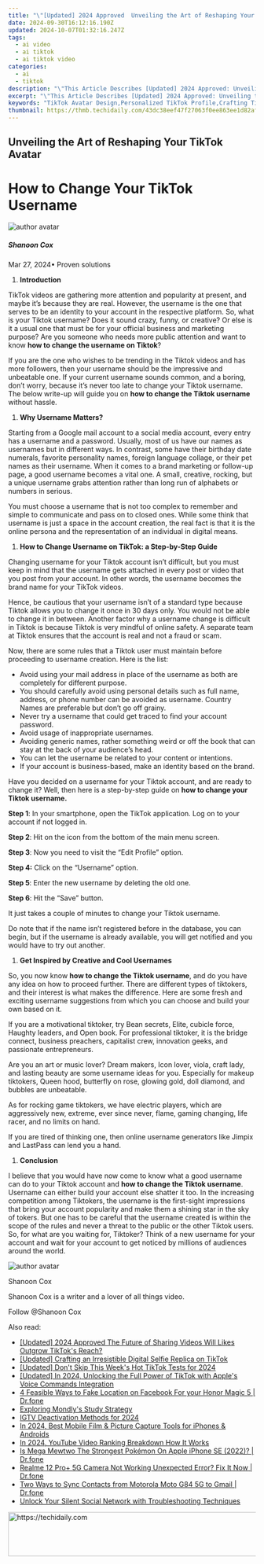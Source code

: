 ```yaml
---
title: "\"[Updated] 2024 Approved  Unveiling the Art of Reshaping Your TikTok Avatar\""
date: 2024-09-30T16:12:16.190Z
updated: 2024-10-07T01:32:16.247Z
tags:
  - ai video
  - ai tiktok
  - ai tiktok video
categories:
  - ai
  - tiktok
description: "\"This Article Describes [Updated] 2024 Approved: Unveiling the Art of Reshaping Your TikTok Avatar\""
excerpt: "\"This Article Describes [Updated] 2024 Approved: Unveiling the Art of Reshaping Your TikTok Avatar\""
keywords: "TikTok Avatar Design,Personalized TikTok Profile,Crafting TikTok Personas,Custom TikTok Image,TikTok Identity Creation,Shaping TikTok Likeness,Artistic TikTok Alter Ego"
thumbnail: https://thmb.techidaily.com/43dc38eef47f27063f0ee863ee1d82afec185562726cc3d8ded22c5ffb968132.jpg
---
```


## Unveiling the Art of Reshaping Your TikTok Avatar

# How to Change Your TikTok Username

![author avatar](https://images.wondershare.com/filmora/article-images/shannon-cox.jpg)

##### Shanoon Cox

 Mar 27, 2024• Proven solutions

1. **Introduction**

TikTok videos are gathering more attention and popularity at present, and maybe it’s because they are real. However, the username is the one that serves to be an identity to your account in the respective platform. So, what is your Tiktok username? Does it sound crazy, funny, or creative? Or else is it a usual one that must be for your official business and marketing purpose? Are you someone who needs more public attention and want to know **how to change the username on Tiktok**?

If you are the one who wishes to be trending in the Tiktok videos and has more followers, then your username should be the impressive and unbeatable one. If your current username sounds common, and a boring, don’t worry, because it’s never too late to change your Tiktok username. The below write-up will guide you on **how to change the Tiktok username** without hassle.

1. **Why Username Matters?**

Starting from a Google mail account to a social media account, every entry has a username and a password. Usually, most of us have our names as usernames but in different ways. In contrast, some have their birthday date numerals, favorite personality names, foreign language collage, or their pet names as their username. When it comes to a brand marketing or follow-up page, a good username becomes a vital one. A small, creative, rocking, but a unique username grabs attention rather than long run of alphabets or numbers in serious.

You must choose a username that is not too complex to remember and simple to communicate and pass on to closed ones. While some think that username is just a space in the account creation, the real fact is that it is the online persona and the representation of an individual in digital means.

1. **How to Change Username on TikTok: a Step-by-Step Guide**

Changing username for your Tiktok account isn’t difficult, but you must keep in mind that the username gets attached in every post or video that you post from your account. In other words, the username becomes the brand name for your TikTok videos.

Hence, be cautious that your username isn’t of a standard type because Tiktok allows you to change it once in 30 days only. You would not be able to change it in between. Another factor why a username change is difficult in Tiktok is because Tiktok is very mindful of online safety. A separate team at Tiktok ensures that the account is real and not a fraud or scam.

Now, there are some rules that a Tiktok user must maintain before proceeding to username creation. Here is the list:

* Avoid using your mail address in place of the username as both are completely for different purpose.
* You should carefully avoid using personal details such as full name, address, or phone number can be avoided as username. Country Names are preferable but don’t go off grainy.
* Never try a username that could get traced to find your account password.
* Avoid usage of inappropriate usernames.
* Avoiding generic names, rather something weird or off the book that can stay at the back of your audience’s head.
* You can let the username be related to your content or intentions.
* If your account is business-based, make an identity based on the brand.

Have you decided on a username for your Tiktok account, and are ready to change it? Well, then here is a step-by-step guide on **how to change your Tiktok username.**

**Step 1**: In your smartphone, open the TikTok application. Log on to your account if not logged in.

**Step 2**: Hit on the icon from the bottom of the main menu screen.

 **Step 3**: Now you need to visit the “Edit Profile” option.

 **Step 4:** Click on the “Username” option.

**Step 5**: Enter the new username by deleting the old one.

**Step 6**: Hit the “Save” button.

It just takes a couple of minutes to change your Tiktok username.

Do note that if the name isn’t registered before in the database, you can begin, but if the username is already available, you will get notified and you would have to try out another.

1. **Get Inspired by Creative and Cool Usernames**

So, you now know **how to change the Tiktok username**, and do you have any idea on how to proceed further. There are different types of tiktokers, and their interest is what makes the difference. Here are some fresh and exciting username suggestions from which you can choose and build your own based on it.

If you are a motivational tiktoker, try Bean secrets, Elite, cubicle force, Haughty leaders, and Open book. For professional tiktoker, it is the bridge connect, business preachers, capitalist crew, innovation geeks, and passionate entrepreneurs.

Are you an art or music lover? Dream makers, Icon lover, viola, craft lady, and lasting beauty are some username ideas for you. Especially for makeup tiktokers, Queen hood, butterfly on rose, glowing gold, doll diamond, and bubbles are unbeatable.

As for rocking game tiktokers, we have electric players, which are aggressively new, extreme, ever since never, flame, gaming changing, life racer, and no limits on hand.

If you are tired of thinking one, then online username generators like Jimpix and LastPass can lend you a hand.

1. **Conclusion**

I believe that you would have now come to know what a good username can do to your Tiktok account and **how to change the Tiktok username**. Username can either build your account else shatter it too. In the increasing competition among Tiktokers, the username is the first-sight impressions that bring your account popularity and make them a shining star in the sky of tokers. But one has to be careful that the username created is within the scope of the rules and never a threat to the public or the other Tiktok users. So, for what are you waiting for, Tiktoker? Think of a new username for your account and wait for your account to get noticed by millions of audiences around the world.

![author avatar](https://images.wondershare.com/filmora/article-images/shannon-cox.jpg)

Shanoon Cox

Shanoon Cox is a writer and a lover of all things video.

Follow @Shanoon Cox

<ins class="adsbygoogle"
      style="display:block"
      data-ad-client="ca-pub-7571918770474297"
      data-ad-slot="8358498916"
      data-ad-format="auto"
      data-full-width-responsive="true"></ins>

<span class="atpl-alsoreadstyle">Also read:</span>
<div><ul>
<li><a href="https://tiktok-video-recordings.techidaily.com/updated-2024-approved-the-future-of-sharing-videos-will-likes-outgrow-tiktoks-reach/"><u>[Updated] 2024 Approved The Future of Sharing Videos Will Likes Outgrow TikTok's Reach?</u></a></li>
<li><a href="https://tiktok-video-recordings.techidaily.com/updated-crafting-an-irresistible-digital-selfie-replica-on-tiktok/"><u>[Updated] Crafting an Irresistible Digital Selfie Replica on TikTok</u></a></li>
<li><a href="https://tiktok-video-recordings.techidaily.com/updated-dont-skip-this-weeks-hot-tiktok-tests-for-2024/"><u>[Updated] Don't Skip This Week's Hot TikTok Tests for 2024</u></a></li>
<li><a href="https://tiktok-video-recordings.techidaily.com/updated-in-2024-unlocking-the-full-power-of-tiktok-with-apples-voice-commands-integration/"><u>[Updated] In 2024, Unlocking the Full Power of TikTok with Apple's Voice Commands Integration</u></a></li>
<li><a href="https://location-social.techidaily.com/4-feasible-ways-to-fake-location-on-facebook-for-your-honor-magic-5-drfone-by-drfone-virtual-android/"><u>4 Feasible Ways to Fake Location on Facebook For your Honor Magic 5 | Dr.fone</u></a></li>
<li><a href="https://mondly-stories.techidaily.com/exploring-mondlys-study-strategy/"><u>Exploring Mondly's Study Strategy</u></a></li>
<li><a href="https://instagram-clips.techidaily.com/igtv-deactivation-methods-for-2024/"><u>IGTV Deactivation Methods for 2024</u></a></li>
<li><a href="https://youtube-tips.techidaily.com/24-best-mobile-film-and-picture-capture-tools-for-iphones-and-androids/"><u>In 2024, Best Mobile Film & Picture Capture Tools for iPhones & Androids</u></a></li>
<li><a href="https://youtube-tips.techidaily.com/24-youtube-video-ranking-breakdown-how-it-works/"><u>In 2024, YouTube Video Ranking Breakdown How It Works</u></a></li>
<li><a href="https://ios-pokemon-go.techidaily.com/is-mega-mewtwo-the-strongest-pokemon-on-apple-iphone-se-2022-drfone-by-drfone-virtual-ios/"><u>Is Mega Mewtwo The Strongest Pokémon On Apple iPhone SE (2022)? | Dr.fone</u></a></li>
<li><a href="https://fix-guide.techidaily.com/realme-12-proplus-5g-camera-not-working-unexpected-error-fix-it-now-drfone-by-drfone-fix-android-problems-fix-android-problems/"><u>Realme 12 Pro+ 5G Camera Not Working Unexpected Error? Fix It Now | Dr.fone</u></a></li>
<li><a href="https://android-transfer.techidaily.com/two-ways-to-sync-contacts-from-motorola-moto-g84-5g-to-gmail-drfone-by-drfone-transfer-from-android-transfer-from-android/"><u>Two Ways to Sync Contacts from Motorola Moto G84 5G to Gmail | Dr.fone</u></a></li>
<li><a href="https://facebook.techidaily.com/unlock-your-silent-social-network-with-troubleshooting-techniques/"><u>Unlock Your Silent Social Network with Troubleshooting Techniques</u></a></li>
</ul></div>

<!-- affiliate ads begin -->
<a href="https://appsumo.8odi.net/c/5597632/2082536/7443" target="_top" id="2082536">
  <img src="//a.impactradius-go.com/display-ad/7443-2082536" border="0" alt="https://techidaily.com" width="728" height="90"/>
</a>
<img height="0" width="0" src="https://appsumo.8odi.net/i/5597632/2082536/7443" style="position:absolute;visibility:hidden;" border="0" />
<!-- affiliate ads end -->

